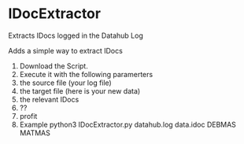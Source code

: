 # IDocExtractor
Extracts IDocs logged in the Datahub Log

Adds a simple way to extract IDocs
1. Download the Script.
2. Execute it with the following paramerters
  1. the source file (your log file)
  2. the target file (here is your new data)
  3. the relevant IDocs
3. ??
4. profit
5. Example
python3 IDocExtractor.py datahub.log data.idoc DEBMAS MATMAS
